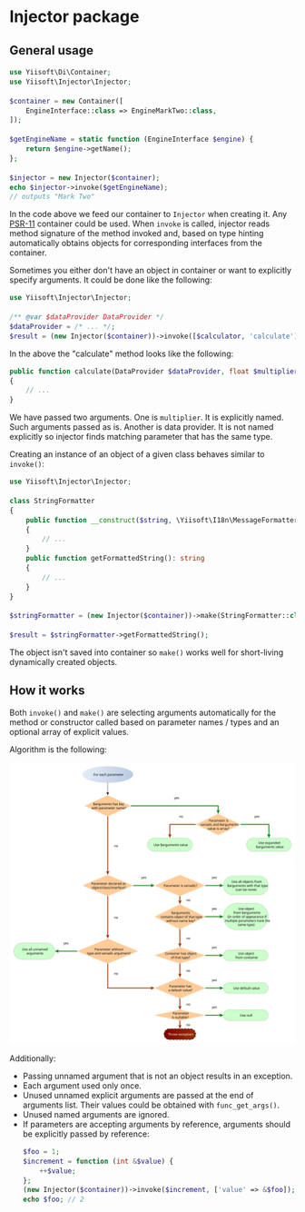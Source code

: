 # Injector package

## General usage

```php
use Yiisoft\Di\Container;
use Yiisoft\Injector\Injector;

$container = new Container([
    EngineInterface::class => EngineMarkTwo::class,
]);

$getEngineName = static function (EngineInterface $engine) {
    return $engine->getName();
};

$injector = new Injector($container);
echo $injector->invoke($getEngineName);
// outputs "Mark Two"
```

In the code above we feed our container to `Injector` when creating it. Any [PSR-11](https://www.php-fig.org/psr/psr-11/)
container could be used. When `invoke` is called, injector reads method signature of the method invoked and, based on
type hinting automatically obtains objects for corresponding interfaces from the container.

Sometimes you either don't have an object in container or want to explicitly specify arguments. It could be done
like the following:

```php
use Yiisoft\Injector\Injector;

/** @var $dataProvider DataProvider */
$dataProvider = /* ... */;
$result = (new Injector($container))->invoke([$calculator, 'calculate'], ['multiplier' => 5.0, $dataProvider]);
```

In the above the "calculate" method looks like the following:

```php
public function calculate(DataProvider $dataProvider, float $multiplier)
{
    // ...
}
```

We have passed two arguments. One is `multiplier`. It is explicitly named. Such arguments passed as is. Another is 
data provider. It is not named explicitly so injector finds matching parameter that has the same type.

Creating an instance of an object of a given class behaves similar to `invoke()`:

```php
use Yiisoft\Injector\Injector;

class StringFormatter
{
    public function __construct($string, \Yiisoft\I18n\MessageFormatterInterface $formatter)
    {
        // ...
    }
    public function getFormattedString(): string
    {
        // ...
    }
}

$stringFormatter = (new Injector($container))->make(StringFormatter::class, ['string' => 'Hello World!']);

$result = $stringFormatter->getFormattedString();
```

The object isn't saved into container so `make()` works well for short-living dynamically created objects.

## How it works

Both `invoke()` and `make()` are selecting arguments automatically for the method or constructor called based on
parameter names / types and an optional array of explicit values.

Algorithm is the following:

![Algorithm](img/algorithm.svg)

Additionally:

* Passing unnamed argument that is not an object results in an exception.
* Each argument used only once.
* Unused unnamed explicit arguments are passed at the end of arguments list. Their values could be obtained with
  `func_get_args()`.
* Unused named arguments are ignored.
* If parameters are accepting arguments by reference, arguments should be explicitly passed by reference:
  ```php
  $foo = 1;
  $increment = function (int &$value) {
      ++$value;
  };
  (new Injector($container))->invoke($increment, ['value' => &$foo]);
  echo $foo; // 2
  ```
